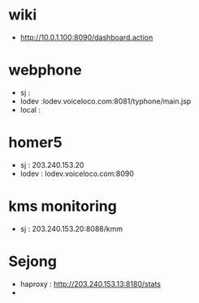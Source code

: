 # wiki
- http://10.0.1.100:8090/dashboard.action

# webphone
- sj :
- lodev :lodev.voiceloco.com:8081/typhone/main.jsp
- local :

# homer5
- sj : 203.240.153.20
- lodev : lodev.voiceloco.com:8090

# kms monitoring
- sj : 203.240.153.20:8088/kmm

# Sejong
- haproxy : http://203.240.153.13:8180/stats
-
